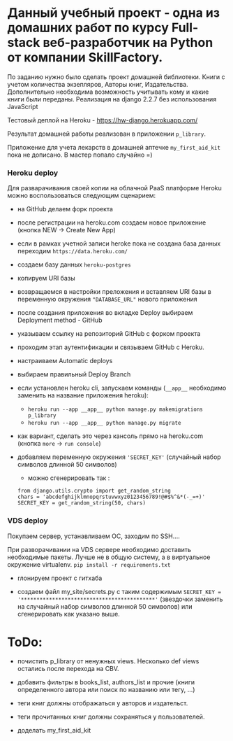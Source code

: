 # Данный учебный проект - одна из домашних работ по курсу Full-stack веб-разработчик на Python от компании SkillFactory.

По заданию нужно было сделать проект домашней библиотеки.
Книги с учетом количества экзепляров, Авторы книг, Издательства.
Дополнительно необходима возможность учитывать кому и какие книги были переданы.
Реализация на django 2.2.7 без использования JavaScript

Тестовый деплой на Heroku - https://hw-django.herokuapp.com/

Результат домашней работы реализован в приложении `p_library`.

Приложение для учета лекарств в домашней аптечке `my_first_aid_kit` пока не дописано. В мастер попало случайно =)

### Heroku deploy

Для разварачивания своей копии на облачной PaaS платформе Heroku можно воспользоваться следующим сценарием:

- на GitHub делаем форк проекта
- после регистрации на heroku.com создаем новое приложение (кнопка NEW -> Create New App)
- если в рамках учетной записи heroke пока не создана база данных переходим `https://data.heroku.com/`
- создаем базу данных `heroku-postgres`
- копируем URI базы
- возвращаемся в настройки преложения и вставляем URI базы в переменную окружения `"DATABASE_URL"` нового приложения
- после создания приложения во вкладке Deploy выбираем Deployment method - GitHub
- указываем ссылку на репозиторий GitHub с форком проекта
- проходим этап аутентификации и связываем GitHub с Heroku.
- настраиваем Automatic deploys
- выбираем правильный Deploy Branch
- если установлен heroku cli, запускаем команды (`__app__` необходимо заменить на название приложения heroku):
    - `heroku run --app __app__ python manage.py makemigrations p_library`
    - `heroku run --app __app__ python manage.py migrate`
- как вариант, сделать это через кансоль прямо на heroku.com (кнопка `more` -> `run console`)
- добавляем переменную окружения `'SECRET_KEY'` (случайный набор символов длинной 50 символов)
    - можно сгенерировать так :

    ```
    from django.utils.crypto import get_random_string
    chars = 'abcdefghijklmnopqrstuvwxyz0123456789!@#$%^&*(-_=+)'
    SECRET_KEY = get_random_string(50, chars)
    ```


### VDS deploy

Покупаем сервер, устанавливаем ОС, заходим по SSH....

При разворачивании на VDS сервере необходимо доставить необходимые пакеты. Лучше не в общую систему, а в виртуальное окружение virtualenv.
`pip install -r requirements.txt`

- rлонируем проект с гитхаба

- cоздаем файл my_site/secrets.py с таким содержимым `SECRET_KEY = '*******************************************'`
    (звездочки заменить на случайный набор символов длинной 50 символов) или сгенерировать как указано выше.

# ToDo:

- почистить p_library от ненужных views. Несколько def views остались после перехода на CBV.
- добавить фильтры в books_list, authors_list и прочие (книги определенного автора или поиск по названию или тегу, ...)
- теги книг должны отображаться у авторов и издательст.
- теги прочитанных книг должны сохраняться у пользователей.

- доделать my_first_aid_kit
